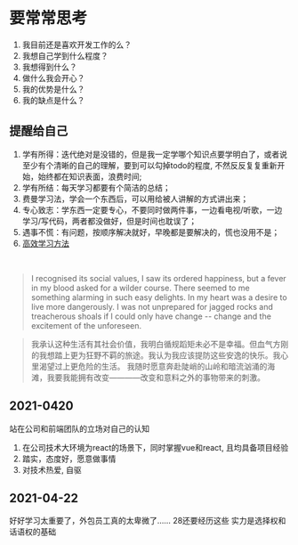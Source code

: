 
# 要常常思考

1. 我目前还是喜欢开发工作的么？
2. 我想自己学到什么程度？
3. 我想得到什么？
4. 做什么我会开心？
5. 我的优势是什么？
6. 我的缺点是什么？



## 提醒给自己

1. 学有所得：迭代绝对是没错的，但是我一定学哪个知识点要学明白了，或者说至少有个清晰的自己的理解，要到可以勾掉todo的程度, 不然反反复复重新开始，始终都在知识表面，浪费时间;
2. 学有所结：每天学习都要有个简洁的总结；
3. 费曼学习法，学会一个东西后，可以用给被人讲解的方式讲出来；
4. 专心致志：学东西一定要专心，不要同时做两件事，一边看电视/听歌，一边学习/写代码，两者都没做好，但是时间也耽误了；
6. 遇事不慌：有问题，按顺序解决就好，早晚都是要解决的，慌也没用不是；
7. [高效学习方法](https://www.zhihu.com/question/50343728)



<br>

> I recognised its social values, I saw its ordered happiness, but a fever in my blood asked for a wilder course. There seemed to me something alarming in such easy delights. In my heart was a desire to live more dangerously. I was not unprepared for jagged rocks and treacherous shoals if I could only have change -- change and the excitement of the unforeseen.

> 我承认这种生活有其社会价值，我明白循规蹈矩未必不是幸福。但血气方刚的我想踏上更为狂野不羁的旅途。我认为我应该提防这些安逸的快乐。我心里渴望过上更危险的生活。 我随时愿意奔赴陡峭的山岭和暗流汹涌的海滩，我要我能拥有改变————改变和意料之外的事物带来的刺激。

## 2021-0420

站在公司和前端团队的立场对自己的认知
1. 在公司技术大环境为react的场景下，同时掌握vue和react, 且均具备项目经验
2. 踏实，态度好，愿意做事情
3. 对技术热爱, 自驱


## 2021-04-22

好好学习太重要了，外包员工真的太卑微了…… 28还要经历这些
实力是选择权和话语权的基础